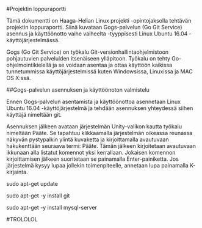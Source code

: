 #Projektin loppuraportti

Tämä dokumentti on Haaga-Helian Linux projekti -opintojaksolla tehtävän projektin loppuraportti. Siinä kuvataan Gogs-palvelun (Go Git Service) asennus ja käyttöönotto vaihe vaiheelta -tyyppisesti Linux Ubuntu 16.04 -käyttöjärjestelmässä.

Gogs (Go Git Service) on työkalu Git-versionhallintaohjelmistoon pohjautuvien palveluiden itsenäiseen ylläpitoon. Työkalu on tehty Go-ohjelmointikielellä ja se voidaan asentaa ja ottaa käyttöön kaikissa tunnetummissa käyttöjärjestelmissä kuten Windowsissa, Linuxissa ja MAC OS X:ssä.

##Gogs-palvelun asennuksen ja käyttöönoton valmistelu

Ennen Gogs-palvelun asentamista ja käyttöönottoa asennetaan Linux Ubuntu 16.04 -käyttöjärjestelmä ja tehdään asennuksen yhteydessä siihen käyttäjä nimeltään git.

Asennuksen jälkeen avataan järjestelmän Unity-valikon kautta työkalu nimeltään Pääte. Se tapahtuu klikkaamalla järjestelmän oikeassa reunassa näkyvän pystypalkin ylintä kuvaketta ja kirjoittamalla avautuvaan hakukenttään seuraava termi: Pääte. Tämän jälkeen kirjoitetaan avautuvaan ikkunaan alla listatut komennot yksi kerrallaan. Jokaisen komennon kirjoittamisen jälkeen suoritetaan se painamalla Enter-painiketta. Jos järjestelmä kysyy lupaa jollekin toimenpiteelle, annetaan lupa painamalla K-kirjainta.

sudo apt-get update

sudo apt-get -y install git

sudo apt-get -y install mysql-server

#TROLOLOL







